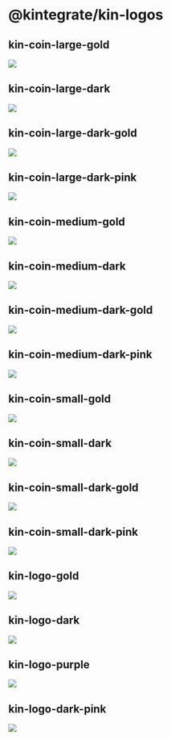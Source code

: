 # @kintegrate/kin-logos

## kin-coin-large-gold

![](./png/kin-coin-large-gold.png?raw=true)

## kin-coin-large-dark

![](./png/kin-coin-large-dark.png?raw=true)

## kin-coin-large-dark-gold

![](./png/kin-coin-large-dark-gold.png?raw=true)

## kin-coin-large-dark-pink

![](./png/kin-coin-large-dark-pink.png?raw=true)

## kin-coin-medium-gold

![](./png/kin-coin-medium-gold.png?raw=true)

## kin-coin-medium-dark

![](./png/kin-coin-medium-dark.png?raw=true)

## kin-coin-medium-dark-gold

![](./png/kin-coin-medium-dark-gold.png?raw=true)

## kin-coin-medium-dark-pink

![](./png/kin-coin-medium-dark-pink.png?raw=true)

## kin-coin-small-gold

![](./png/kin-coin-small-gold.png?raw=true)

## kin-coin-small-dark

![](./png/kin-coin-small-dark.png?raw=true)

## kin-coin-small-dark-gold

![](./png/kin-coin-small-dark-gold.png?raw=true)

## kin-coin-small-dark-pink

![](./png/kin-coin-small-dark-pink.png?raw=true)

## kin-logo-gold

![](./png/kin-logo-gold.png?raw=true)

## kin-logo-dark

![](./png/kin-logo-dark.png?raw=true)

## kin-logo-purple

![](./png/kin-logo-purple.png?raw=true)

## kin-logo-dark-pink

![](./png/kin-logo-dark-pink.png?raw=true)